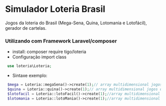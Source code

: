 # Simulador Loteria Brasil
Jogos da loteria do Brasil (Mega-Sena, Quina, Lotomania e Lotofácil), gerador de cartelas.  
### Utilizando com Framework Laravel/composer
- install: composer require tigo/loteria
- Configuração import class 
```php
 use loteria\Loteria;
``` 
- Sintaxe exemplo:
```php
 $mega = Loteria::megaSena()->create(1);// array multidimensional jogos da mega-sena
 $quina = Loteria::quina()->create(1);// array multidimensional jogos da quina
 $lotofacil = Loteria::lotoFacil()->create(1);//array multidimensional jogos lotofacil
 $lotomania = Loteria::lotoMania()->create(1);//array multidimensional jogos lotomania
 ```
